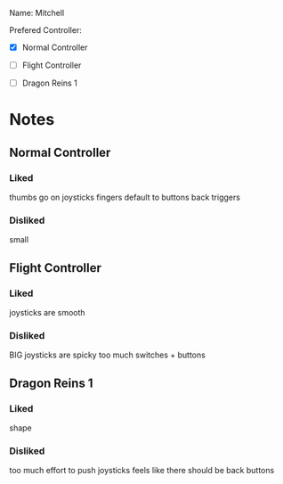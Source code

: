 Name: Mitchell


Prefered Controller:
- [X]  Normal Controller
- [ ]  Flight Controller
- [ ]  Dragon Reins 1


# Notes

## Normal Controller
### Liked
thumbs go on joysticks
fingers default to buttons
back triggers
### Disliked
small

## Flight Controller
### Liked
joysticks are smooth

### Disliked
BIG
joysticks are spicky
too much switches + buttons

## Dragon Reins 1
### Liked
shape
### Disliked
too much effort to push joysticks
feels like there should be back buttons

